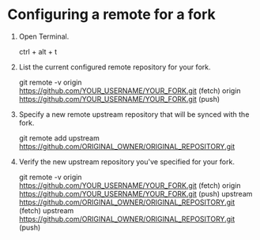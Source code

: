 # Configuring a remote for a fork

1. Open Terminal.

	ctrl + alt + t

2. List the current configured remote repository for your fork.

	git remote -v
	origin  https://github.com/YOUR_USERNAME/YOUR_FORK.git (fetch)
	origin  https://github.com/YOUR_USERNAME/YOUR_FORK.git (push)

3. Specify a new remote upstream repository that will be synced with the fork.

	git remote add upstream https://github.com/ORIGINAL_OWNER/ORIGINAL_REPOSITORY.git

4. Verify the new upstream repository you've specified for your fork.

	git remote -v
	origin    https://github.com/YOUR_USERNAME/YOUR_FORK.git (fetch)
	origin    https://github.com/YOUR_USERNAME/YOUR_FORK.git (push)
	upstream  https://github.com/ORIGINAL_OWNER/ORIGINAL_REPOSITORY.git (fetch)
	upstream  https://github.com/ORIGINAL_OWNER/ORIGINAL_REPOSITORY.git (push)


